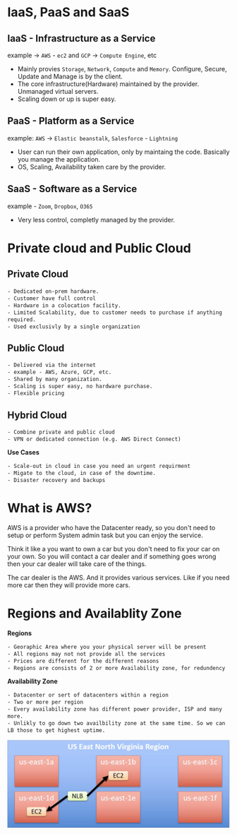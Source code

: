 # IaaS, PaaS and SaaS

## IaaS - Infrastructure as a Service

example -> `AWS` - `ec2` and `GCP` -> `Compute Engine`, etc

- Mainly provies `Storage`, `Network`, `Compute` and `Memory`. Configure, Secure, Update and Manage is by the client.
- The core infrastructure(Hardware) maintained by the provider. Unmanaged virtual servers.
- Scaling down or up is super easy.

## PaaS - Platform as a Service

example: `AWS` -> `Elastic beanstalk`, `Salesforce` - `Lightning`

- User can run their own application, only by maintaing the code. Basically you manage the application.
- OS, Scaling, Availability taken care by the provider.

## SaaS - Software as a Service

example - `Zoom`, `Dropbox`, `O365`
- Very less control, completly managed by the provider.


# Private cloud and Public Cloud

## Private Cloud

    - Dedicated on-prem hardware. 
    - Customer have full control
    - Hardware in a colocation facility.
    - Limited Scalability, due to customer needs to purchase if anything required.
    - Used exclusivly by a single organization

## Public Cloud

    - Delivered via the internet
    - example - AWS, Azure, GCP, etc.
    - Shared by many organization.
    - Scaling is super easy, no hardware purchase.
    - Flexible pricing

## Hybrid Cloud

    - Combine private and public cloud
    - VPN or dedicated connection (e.g. AWS Direct Connect)

**Use Cases**

    - Scale-out in cloud in case you need an urgent requirment
    - Migate to the cloud, in case of the downtime.
    - Disaster recovery and backups

# What is AWS?

AWS is a provider who have the Datacenter ready, so you don't need to setup or perform System admin task but you can enjoy the service.

Think it like a you want to own a car but you don't need to fix your car on your own. So you will contact a car dealer and if something goes wrong then your car dealer will take care of the things.

The car dealer is the AWS. And it provides various services. Like if you need more car then they will provide more cars.

# Regions and Availablity Zone

**Regions**

    - Georaphic Area where you your physical server will be present
    - All regions may not not provide all the services
    - Prices are different for the different reasons
    - Regions are consists of 2 or more Availability zone, for redundency

**Availability Zone**

    - Datacenter or sert of datacenters within a region
    - Two or more per region
    - Every availability zone has different power provider, ISP and many more.
    - Unlikly to go down two availbility zone at the same time. So we can LB those to get highest uptime.

![Availability Zone](image.png)